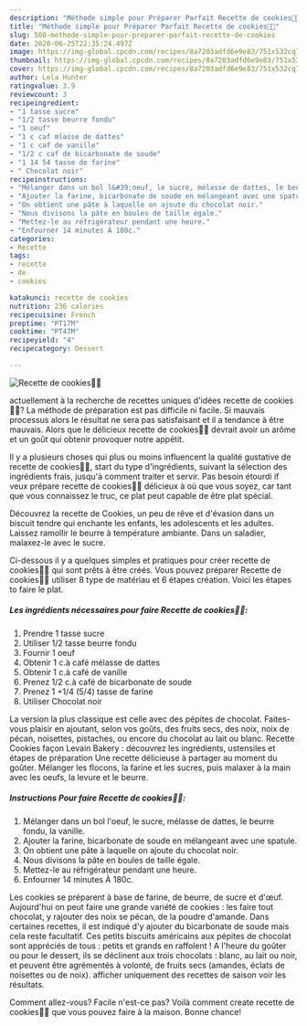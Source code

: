 ```yaml
---
description: "Méthode simple pour Préparer Parfait Recette de cookies🍪🍪"
title: "Méthode simple pour Préparer Parfait Recette de cookies🍪🍪"
slug: 580-methode-simple-pour-preparer-parfait-recette-de-cookies
date: 2020-06-25T22:35:24.497Z
image: https://img-global.cpcdn.com/recipes/8a7203adfd6e9e83/751x532cq70/recette-de-cookies🍪🍪-photo-principale-de-la-recette.jpg
thumbnail: https://img-global.cpcdn.com/recipes/8a7203adfd6e9e83/751x532cq70/recette-de-cookies🍪🍪-photo-principale-de-la-recette.jpg
cover: https://img-global.cpcdn.com/recipes/8a7203adfd6e9e83/751x532cq70/recette-de-cookies🍪🍪-photo-principale-de-la-recette.jpg
author: Lela Hunter
ratingvalue: 3.9
reviewcount: 3
recipeingredient:
- "1 tasse sucre"
- "1/2 tasse beurre fondu"
- "1 oeuf"
- "1 c caf mlasse de dattes"
- "1 c caf de vanille"
- "1/2 c caf de bicarbonate de soude"
- "1 14 54 tasse de farine"
- " Chocolat noir"
recipeinstructions:
- "Mélanger dans un bol l&#39;oeuf, le sucre, mélasse de dattes, le beurre fondu, la vanille."
- "Ajouter la farine, bicarbonate de soude en mélangeant avec une spatule."
- "On obtient une pâte à laquelle on ajoute du chocolat noir."
- "Nous divisons la pâte en boules de taille égale."
- "Mettez-le au réfrigérateur pendant une heure."
- "Enfourner 14 minutes À 180c."
categories:
- Recette
tags:
- recette
- de
- cookies

katakunci: recette de cookies 
nutrition: 236 calories
recipecuisine: French
preptime: "PT17M"
cooktime: "PT47M"
recipeyield: "4"
recipecategory: Dessert

---
```



![Recette de cookies🍪🍪](https://img-global.cpcdn.com/recipes/8a7203adfd6e9e83/751x532cq70/recette-de-cookies🍪🍪-photo-principale-de-la-recette.jpg)

actuellement à la recherche de recettes uniques d'idées recette de cookies🍪🍪? La méthode de préparation est pas difficile ni facile. Si mauvais processus alors le résultat ne sera pas satisfaisant et il a tendance à être mauvais. Alors que le délicieux recette de cookies🍪🍪 devrait avoir un arôme et un goût qui obtenir provoquer notre appétit.

Il y a plusieurs choses qui plus ou moins influencent la qualité gustative de recette de cookies🍪🍪, start du type d'ingrédients, suivant la sélection des ingrédients frais, jusqu'à comment traiter et servir. Pas besoin étourdi if veux prépare recette de cookies🍪🍪 délicieux à où que vous soyez, car tant que vous connaissez le truc, ce plat peut capable de être plat spécial.

Découvrez la recette de Cookies, un peu de rêve et d&#39;évasion dans un biscuit tendre qui enchante les enfants, les adolescents et les adultes. Laissez ramollir le beurre à température ambiante. Dans un saladier, malaxez-le avec le sucre.


Ci-dessous il y a quelques simples et pratiques pour créer recette de cookies🍪🍪 qui sont prêts à être créés. Vous pouvez préparer Recette de cookies🍪🍪 utiliser 8 type de matériau et 6 étapes création. Voici les étapes to faire le plat.

<!--inarticleads1-->

##### Les ingrédients nécessaires pour faire Recette de cookies🍪🍪:

1. Prendre 1 tasse sucre
1. Utiliser 1/2 tasse beurre fondu
1. Fournir 1 oeuf
1. Obtenir 1 c.à café mélasse de dattes
1. Obtenir 1 c.à café de vanille
1. Prenez 1/2 c.à café de bicarbonate de soude
1. Prenez 1 +1/4 (5/4) tasse de farine
1. Utiliser  Chocolat noir


La version la plus classique est celle avec des pépites de chocolat. Faites-vous plaisir en ajoutant, selon vos goûts, des fruits secs, des noix, noix de pécan, noisettes, pistaches, ou encore du chocolat au lait ou blanc. Recette Cookies façon Levain Bakery : découvrez les ingrédients, ustensiles et étapes de préparation Une recette délicieuse à partager au moment du goûter. Mélanger les flocons, la farine et les sucres, puis malaxer à la main avec les oeufs, la levure et le beurre. 

<!--inarticleads2-->

##### Instructions Pour faire Recette de cookies🍪🍪:

1. Mélanger dans un bol l&#39;oeuf, le sucre, mélasse de dattes, le beurre fondu, la vanille.
1. Ajouter la farine, bicarbonate de soude en mélangeant avec une spatule.
1. On obtient une pâte à laquelle on ajoute du chocolat noir.
1. Nous divisons la pâte en boules de taille égale.
1. Mettez-le au réfrigérateur pendant une heure.
1. Enfourner 14 minutes À 180c.


Les cookies se préparent à base de farine, de beurre, de sucre et d&#39;œuf. Aujourd&#39;hui on peut faire une grande variété de cookies : les faire tout chocolat, y rajouter des noix se pécan, de la poudre d&#39;amande. Dans certaines recettes, il est indiqué d&#39;y ajouter du bicarbonate de soude mais cela reste facultatif. Ces petits biscuits américains aux pépites de chocolat sont appréciés de tous : petits et grands en raffolent ! A l&#39;heure du goûter ou pour le dessert, ils se déclinent aux trois chocolats : blanc, au lait ou noir, et peuvent être agrémentés à volonté, de fruits secs (amandes, éclats de noisettes ou de noix). afficher uniquement des recettes de saison voir les résultats. 


Comment allez-vous? Facile n'est-ce pas? Voilà comment create recette de cookies🍪🍪 que vous pouvez faire à la maison. Bonne chance!
